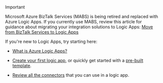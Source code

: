 > [!IMPORTANT]
> Microsoft Azure BizTalk Services (MABS) is being retired and replaced with Azure Logic Apps.
> If you currently use MABS, review this article for guidance 
> about migrating your integration solutions to Logic Apps: 
> [Move from BizTalk Services to Logic Apps](../articles/logic-apps/logic-apps-move-from-mabs.md) 
> 
> If you're new to Logic Apps, try starting here: 
> 
> * [What is Azure Logic Apps?](../articles/logic-apps/logic-apps-overview.md)  
> 
> * [Create your first logic app](../articles/logic-apps/quickstart-create-first-logic-app-workflow.md), 
> or quickly get started with a 
> [pre-built template](../articles/logic-apps/logic-apps-use-logic-app-templates.md).
> 
> - [Review all the connectors](../articles/connectors/apis-list.md) 
> that you can use in a logic app.
